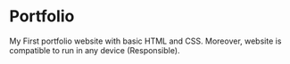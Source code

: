 # Portfolio
My First portfolio website with basic HTML and CSS. Moreover, website is compatible to run in any device (Responsible).
